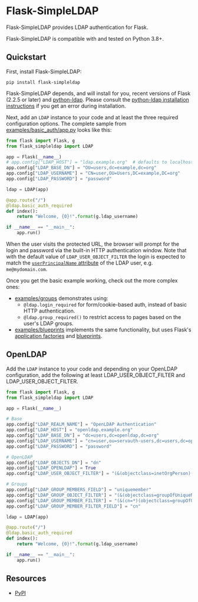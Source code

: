 # Flask-SimpleLDAP
Flask-SimpleLDAP provides LDAP authentication for Flask.

Flask-SimpleLDAP is compatible with and tested on Python 3.8+.

## Quickstart
First, install Flask-SimpleLDAP:

```shell
pip install flask-simpleldap
```


Flask-SimpleLDAP depends, and will install for you, recent versions of Flask
(2.2.5 or later) and [python-ldap](https://python-ldap.org/).
Please consult the [python-ldap installation instructions](https://www.python-ldap.org/en/latest/installing.html) if you get an error during installation.

Next, add an `LDAP` instance to your code and at least the three
required configuration options. The complete sample from
[examples/basic_auth/app.py](examples/basic_auth/app.py) looks like this:

```python
from flask import Flask, g
from flask_simpleldap import LDAP

app = Flask(__name__)
# app.config["LDAP_HOST"] = "ldap.example.org"  # defaults to localhost
app.config["LDAP_BASE_DN"] = "OU=users,dc=example,dc=org"
app.config["LDAP_USERNAME"] = "CN=user,OU=Users,DC=example,DC=org"
app.config["LDAP_PASSWORD"] = "password"

ldap = LDAP(app)

@app.route("/")
@ldap.basic_auth_required
def index():
    return "Welcome, {0}!".format(g.ldap_username)

if __name__ == "__main__":
    app.run()
```

When the user visits the protected URL, the browser will prompt for the
login and password via the built-in HTTP authentication window. Note that
with the default value of `LDAP_USER_OBJECT_FILTER` the login is expected
to match the [`userPrincipalName` attribute](https://ldapwiki.com/wiki/UserPrincipalName)
of the LDAP user, e.g. `me@mydomain.com`.

Once you get the basic example working, check out the more complex ones:

- [examples/groups](examples/groups) demonstrates using:
  - `@ldap.login_required` for form/cookie-based auth, instead of basic HTTP authentication.
  - `@ldap.group_required()` to restrict access to pages based on the user's LDAP groups.
- [examples/blueprints](examples/blueprints) implements the same functionality, but uses Flask's
[application factories](https://flask.palletsprojects.com/en/3.0.x/patterns/appfactories/)
and [blueprints](https://flask.palletsprojects.com/en/3.0.x/blueprints/).


OpenLDAP
--------

Add the `LDAP` instance to your code and depending on your OpenLDAP
configuration, add the following at least LDAP_USER_OBJECT_FILTER and
LDAP_USER_OBJECT_FILTER.

```python
from flask import Flask, g
from flask_simpleldap import LDAP

app = Flask(__name__)

# Base
app.config["LDAP_REALM_NAME"] = "OpenLDAP Authentication"
app.config["LDAP_HOST"] = "openldap.example.org"
app.config["LDAP_BASE_DN"] = "dc=users,dc=openldap,dc=org"
app.config["LDAP_USERNAME"] = "cn=user,ou=servauth-users,dc=users,dc=openldap,dc=org"
app.config["LDAP_PASSWORD"] = "password"

# OpenLDAP
app.config["LDAP_OBJECTS_DN"] = "dn"
app.config["LDAP_OPENLDAP"] = True
app.config["LDAP_USER_OBJECT_FILTER"] = "(&(objectclass=inetOrgPerson)(uid=%s))"

# Groups
app.config["LDAP_GROUP_MEMBERS_FIELD"] = "uniquemember"
app.config["LDAP_GROUP_OBJECT_FILTER"] = "(&(objectclass=groupOfUniqueNames)(cn=%s))"
app.config["LDAP_GROUP_MEMBER_FILTER"] = "(&(cn=*)(objectclass=groupOfUniqueNames)(uniquemember=%s))"
app.config["LDAP_GROUP_MEMBER_FILTER_FIELD"] = "cn"

ldap = LDAP(app)

@app.route("/")
@ldap.basic_auth_required
def index():
    return "Welcome, {0}!".format(g.ldap_username)

if __name__ == "__main__":
    app.run()
```

## Resources

- [PyPI](https://pypi.python.org/pypi/Flask-SimpleLDAP)
